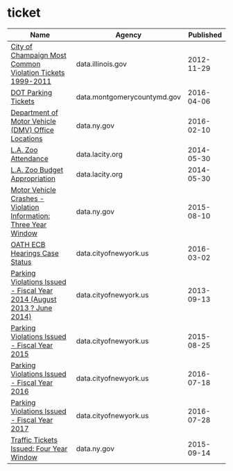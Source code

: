 # ticket

Name | Agency | Published
---- | ---- | ---------
[City of Champaign Most Common Violation Tickets 1999-2011](../socrata/nnhd-ku5t.md) | data.illinois.gov | 2012-11-29
[DOT Parking Tickets](../socrata/uyb2-cfmc.md) | data.montgomerycountymd.gov | 2016-04-06
[Department of Motor Vehicle (DMV) Office Locations](../socrata/9upz-c7xg.md) | data.ny.gov | 2016-02-10
[L.A. Zoo Attendance](../socrata/3gwn-arjr.md) | data.lacity.org | 2014-05-30
[L.A. Zoo Budget Appropriation](../socrata/jpdu-8y8k.md) | data.lacity.org | 2014-05-30
[Motor Vehicle Crashes - Violation Information: Three Year Window](../socrata/abfj-y7uq.md) | data.ny.gov | 2015-08-10
[OATH ECB Hearings Case Status](../socrata/jz4z-kudi.md) | data.cityofnewyork.us | 2016-03-02
[Parking Violations Issued - Fiscal Year 2014 (August 2013 ? June 2014)](../socrata/jt7v-77mi.md) | data.cityofnewyork.us | 2013-09-13
[Parking Violations Issued - Fiscal Year 2015](../socrata/c284-tqph.md) | data.cityofnewyork.us | 2015-08-25
[Parking Violations Issued - Fiscal Year 2016](../socrata/kiv2-tbus.md) | data.cityofnewyork.us | 2016-07-18
[Parking Violations Issued - Fiscal Year 2017](../socrata/pvqr-7yc4.md) | data.cityofnewyork.us | 2016-07-28
[Traffic Tickets Issued: Four Year Window](../socrata/q4hy-kbtf.md) | data.ny.gov | 2015-09-14

